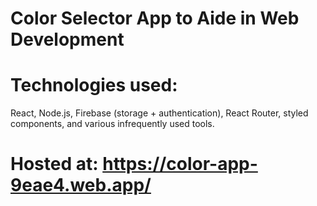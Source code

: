 # Color Selector App to Aide in Web Development


# Technologies used:

React, Node.js, Firebase (storage + authentication), React Router, styled components, and various infrequently used tools.

# Hosted at: https://color-app-9eae4.web.app/
